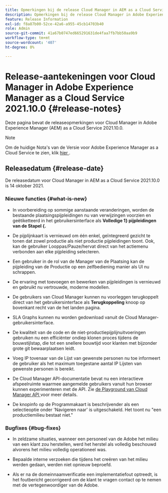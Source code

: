 ```yaml
---
title: Opmerkingen bij de release Cloud Manager in AEM as a Cloud Service 2021.10.0
description: Opmerkingen bij de release Cloud Manager in Adobe Experience Manager (AEM) as a Cloud Service release 2021.10.0
feature: Release Information
exl-id: f8a87b00-52ce-42a6-a955-45cb14703b40
role: Admin
source-git-commit: 41a67b0747ed665291631de4faa7fb7bb50aa9b9
workflow-type: tm+mt
source-wordcount: '407'
ht-degree: 0%

---
```


# Release-aantekeningen voor Cloud Manager in Adobe Experience Manager as a Cloud Service 2021.10.0 {#release-notes}

Deze pagina bevat de releaseopmerkingen voor Cloud Manager in Adobe Experience Manager (AEM) as a Cloud Service 2021.10.0.

>[!NOTE]
>Om de huidige Nota&#39;s van de Versie voor Adobe Experience Manager as a Cloud Service te zien, klik [ hier ](https://experienceleague.adobe.com/en/docs/experience-manager-cloud-service/content/release-notes/release-notes/release-notes-current).

## Releasedatum {#release-date}

De releasedatum voor Cloud Manager in AEM as a Cloud Service 2021.10.0 is 14 oktober 2021.


### Nieuwe functies {#what-is-new}

* In voorbereiding op sommige aanstaande veranderingen, worden de bestaande plaatsingspijpleidingen nu van verwijzingen voorzien en geëtiketteerd in het gebruikersinterface als **Volledige 1&rbrace; pijpleidingen van de Stapel &lbrace;.**

* De pijplijnkaart is vernieuwd om één enkel, geïntegreerd gezicht te tonen dat zowel productie als niet productie pijpleidingen toont. Ook, kan de gebruiker Looppas/Pauze/hervat direct van het actiemenu verbonden aan elke pijpleiding selecteren.

* Een gebruiker in de rol van de Manager van de Plaatsing kan de pijpleiding van de Productie op een zelfbediening manier als UI nu schrappen.

* De ervaring met toevoegen en bewerken van pijpleidingen is vernieuwd en gebruikt nu vertrouwde, moderne modellen.

* De gebruikers van Cloud Manager kunnen nu voorleggen terugkoppelt direct van het gebruikersinterface als **Terugkoppeling** knoop op bovenkant recht van de het landen pagina.

* SLA Graphs kunnen nu worden gedownload vanuit de Cloud Manager-gebruikersinterface.

* De kwaliteit van de code en de niet-productiepijplijnuitvoeringen gebruiken nu een efficiënter ondiep klonen proces tijdens de bouwstijlstap, die tot een snellere bouwtijd voor klanten met bijzonder grote git bewaarplaatsen leidt.

* Voeg IP tovenaar van de Lijst van gewenste personen nu toe informeert de gebruiker als het maximum toegestane aantal IP Lijsten van gewenste personen is bereikt.

* De Cloud Manager API-documentatie bevat nu een interactieve afspeelruimte waarmee aangemelde gebruikers vanuit hun browser kunnen experimenteren met de API. Zie [ de Playground van Cloud Manager API ](https://developer.adobe.com/experience-cloud/cloud-manager/reference/playground/) voor meer details.

* De knopinfo op de Programmakaart is beschrijvender als een selectieoptie onder &#39;Navigeren naar&#39; is uitgeschakeld. Het toont nu &quot;een productiemilieu bestaat niet.&quot;

### Bugfixes {#bug-fixes}

* In zeldzame situaties, wanneer een personeel van de Adobe het milieu van een klant zou herstellen, werd het herstel als volledig beschouwd alvorens het milieu volledig operationeel was.

* Bepaalde interne verzoeken die tijdens het creëren van het milieu werden gedaan, werden niet opnieuw beproefd.

* Als er na de domeinnaamverificatie een implementatiefout optreedt, is het foutbericht gecorrigeerd om de klant te vragen contact op te nemen met de vertegenwoordiger van de Adobe.


